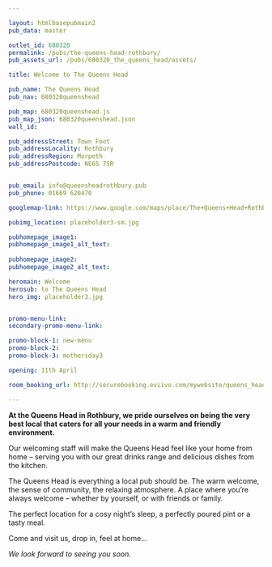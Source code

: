 ```yaml
---

layout: htmlbasepubmain2
pub_data: master

outlet_id: 680320
permalink: /pubs/the-queens-head-rothbury/
pub_assets_url: /pubs/680320_the_queens_head/assets/

title: Welcome to The Queens Head

pub_name: The Queens Head
pub_nav: 680320queenshead

pub_map: 680320queenshead.js
pub_map_json: 680320queenshead.json
wall_id:

pub_addressStreet: Town Foot
pub_addressLocality: Rothbury
pub_addressRegion: Morpeth
pub_addressPostcode: NE65 7SR


pub_email: info@queensheadrothbury.pub
pub_phone: 01669 620470

googlemap-link: https://www.google.com/maps/place/The+Queens+Head+Rothbury/@55.3101546,-1.9115274,17z/data=!4m12!1m6!3m5!1s0x487dfb2f63872835:0xdceb5e68a1e3967f!2sThe+Queens+Head+Rothbury!8m2!3d55.3101546!4d-1.9093334!3m4!1s0x487dfb2f63872835:0xdceb5e68a1e3967f!8m2!3d55.3101546!4d-1.9093334?hl=en-GB

pubimg_location: placeholder3-sm.jpg

pubhomepage_image1: 
pubhomepage_image1_alt_text: 
 
pubhomepage_image2: 
pubhomepage_image2_alt_text: 

heromain: Welcome
herosub: to The Queens Head
hero_img: placeholder3.jpg


promo-menu-link:
secondary-promo-menu-link:

promo-block-1: new-menu
promo-block-2: 
promo-block-3: mothersday3

opening: 11th April

room_booking_url: http://securebooking.eviivo.com/mywebsite/queens_head_rothbury

---
```



**At the Queens Head in Rothbury, we pride ourselves on being the very best local that caters for all your needs in a warm and friendly environment.**

Our welcoming staff will make the Queens Head feel like your home from home – serving you with our great drinks range and delicious dishes from the kitchen.

The Queens Head is everything a local pub should be. The warm welcome, the sense of community, the relaxing atmosphere. A place where you’re always welcome – whether by yourself, or with friends or family.

The perfect location for a cosy night’s sleep, a perfectly poured pint or a tasty meal.

Come and visit us, drop in, feel at home… 

*We look forward to seeing you soon.*




